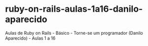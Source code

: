 # ruby-on-rails-aulas-1a16-danilo-aparecido
Aulas de Ruby on Rails - Básico - Torne-se um programador (Danilo Aparecido) - Aulas 1 a 16
